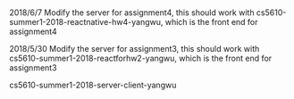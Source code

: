 # 

2018/6/7 Modify the server for assignment4, this should work with cs5610-summer1-2018-reactnative-hw4-yangwu, which is the front end for assignment4

2018/5/30  Modify the server for assignment3, this should work with cs5610-summer1-2018-reactforhw2-yangwu, which is the front end for assignment3

cs5610-summer1-2018-server-client-yangwu

